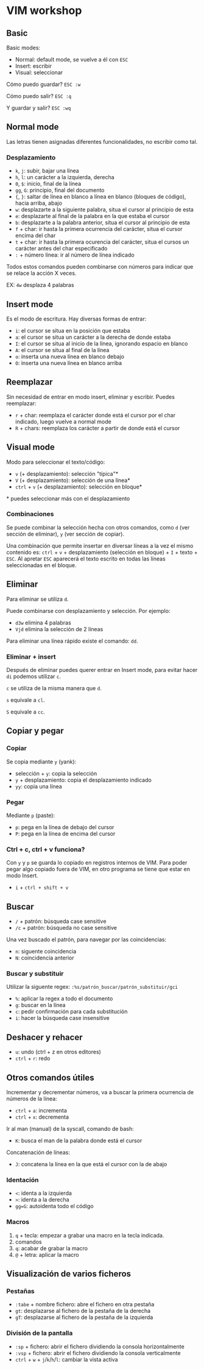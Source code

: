 # VIM workshop

## Basic

Basic modes:

* Normal: default mode, se vuelve a él con `ESC`
* Insert: escribir
* Visual: seleccionar

Cómo puedo guardar? 
`ESC :w`

Cómo puedo salir?
`ESC :q`

Y guardar y salir?
`ESC :wq`

## Normal mode
Las letras tienen asignadas diferentes funcionalidades, no escribir como tal.

### Desplazamiento

* `k`, `j`: subir, bajar una línea
* `h`, `l`: un carácter a la izquierda, derecha
* `0`, `$`: inicio, final de la línea
* `gg`, `G`: principio, final del documento
* `{`, `}`: saltar de línea en blanco a línea en blanco (bloques de código), hacia arriba, abajo
* `w`: desplazarte a la siguiente palabra, situa el cursor al principio de esta
* `e`: desplazarte al final de la palabra en la que estaba el cursor
* `b`: desplazarte a la palabra anterior, situa el cursor al principio de esta
* `f` + char: ir hasta la primera ocurrencia del carácter, situa el cursor encima del char
* `t` + char: ir hasta la primera ocurencia del carácter, situa el cursos un carácter antes del char especificado
* `:` + número línea: ir al número de línea indicado

Todos estos comandos pueden combinarse con números para indicar que se relace la acción X veces. 

 EX: `4w` desplaza 4 palabras


## Insert mode
Es el modo de escritura. Hay diversas formas de entrar:

* `i`: el cursor se situa en la posición que estaba
* `a`: el cursor se situa un carácter a la derecha de donde estaba
* `I`: el cursor se situa al inicio de la línea, ignorando espacio en blanco
* `A`: el cursor se situa al final de la línea
* `o`: inserta una nueva línea en blanco debajo
* `O`: inserta una nueva línea en blanco arriba

## Reemplazar
Sin necesidad de entrar en modo insert, eliminar y escribir. Puedes reemplazar:

* `r` + char: reemplaza el carácter donde está el cursor por el char indicado, luego vuelve a normal mode
* `R` + chars: reemplaza los carácter a partir de donde está el cursor

## Visual mode
Modo para seleccionar el texto/código:

* `v` (+ desplazamiento): selección "típica"\* 
* `V` (+ desplazamiento): selección de una línea\*
* `ctrl` + `v` (+ desplazamiento): selección en bloque\*

\* puedes seleccionar más con el desplazamiento

### Combinaciones
Se puede combinar la selección hecha con otros comandos, como `d` (ver sección de eliminar), `y` (ver sección de copiar).

Una combinación que permite insertar en diversar líneas a la vez el mismo contenido es: `ctrl` + `v` + desplazamiento (selección en bloque) + `I` +  texto + `ESC`. Al apretar `ESC` aparecerá el texto escrito en todas las líneas seleccionadas en el bloque.


## Eliminar
Para eliminar se utiliza `d`.

Puede combinarse con desplazamiento y selección. Por ejemplo: 

* `d3w` elimina 4 palabras
* `Vjd` elimina la selección de 2 líneas

Para eliminar una línea rápido existe el comando: `dd`.

### Eliminar + insert
Después de eliminar puedes querer entrar en Insert mode, para evitar hacer `di` podemos utilizar `c`.

`c` se utiliza de la misma manera que `d`.

`s` equivale a `cl`.

`S` equivale a `cc`.

## Copiar y pegar
### Copiar
Se copia mediante `y` (yank):

* selección + `y`: copia la selección
* `y` + desplazamiento: copia el desplazamiento indicado
* `yy`: copia una línea

### Pegar
Mediante `p` (paste):

* `p`: pega en la línea de debajo del cursor
* `P`: pega en la línea de encima del cursor

### Ctrl + c, ctrl + v funciona?
Con `y` y `p` se guarda lo copiado en registros internos de VIM. Para poder pegar algo copiado fuera de VIM, en otro programa se tiene que estar en modo Insert.

* `i` + `ctrl + shift + v`

## Buscar

* `/` + patrón: búsqueda case sensitive
* `/c` + patrón: búsqueda no case sensitive

Una vez buscado el patrón, para navegar por las coincidencias:

* `n`: siguente coincidencia
* `N`: coincidencia anterior

### Buscar y substituir
Utilizar la siguente regex: `:%s/patrón_buscar/patrón_substituir/gci`

* `%`: aplicar la regex a todo el documento
* `g`: buscar en la línea
* `c`: pedir confirmación para cada substitución
* `i`: hacer la búsqueda case insensitive

## Deshacer y rehacer

* `u`: undo (ctrl + z en otros editores)
* `ctrl` + `r`: redo

## Otros comandos útiles
Incrementar y decrementar números, va a buscar la primera ocurrencia de números de la línea:

* `ctrl` + `a`: incrementa
* `ctrl` + `x`: decrementa

Ir al man (manual) de la syscall, comando de bash:
* `K`: busca el man de la palabra donde está el cursor

Concatenación de líneas:
* `J`: concatena la línea en la que está el cursor con la de abajo

### Identación
* `<`: identa a la izquierda 
* `>`: identa a la derecha
* `gg=G`: autoidenta todo el código

### Macros
1. `q` + tecla: empezar a grabar una macro en la tecla indicada.
2. comandos
3. `q`: acabar de grabar la macro
4. `@` + letra: aplicar la macro

## Visualización de varios ficheros
### Pestañas
* `:tabe` + nombre fichero: abre el fichero en otra pestaña
* `gt`: desplazarse al fichero de la pestaña de la derecha
* `gT`: desplazarse al fichero de la pestaña de la izquierda

### División de la pantalla
* `:sp` + fichero: abrir el fichero dividiendo la consola horizontalmente
* `:vsp` + fichero: abrir el fichero dividiendo la consola verticalmente
* `ctrl` + `w` + `j`/`k`/`h`/`l`: cambiar la vista activa


